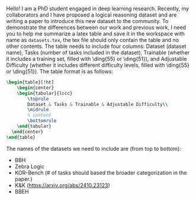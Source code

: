 Hello! I am a PhD student engaged in deep learning research. Recently, my collaborators and I have proposed a logical reasoning dataset and are writing a paper to introduce this new dataset to the community. To demonstrate the differences between our work and previous work, I need you to help me summarize a latex table and save it in the workspace with name as `datasets.tex`, the tex file should only contain the table and no other contents. The table needs to include four columns: Dataset (dataset name), Tasks (number of tasks included in the dataset), Trainable (whether it includes a training set, filled with \ding{55} or \ding{51}), and Adjustable Difficulty (whether it includes different difficulty levels, filled with \ding{55} or \ding{51}). The table format is as follows:

```tex
\begin{table}[!ht]
    \begin{center}
    \begin{tabular}{lccc}
        \toprule
        Dataset & Tasks & Trainable & Adjustable Difficulty\\
        \midrule
        % content
        \bottomrule
    \end{tabular}
  \end{center}
\end{table}
```

The names of the datasets we need to include are (from top to bottom):
- BBH
- Zebra Logic
- KOR-Bench (# of tasks should based the broader categorization in the paper.)
- K&K (https://arxiv.org/abs/2410.23123)
- BBEH